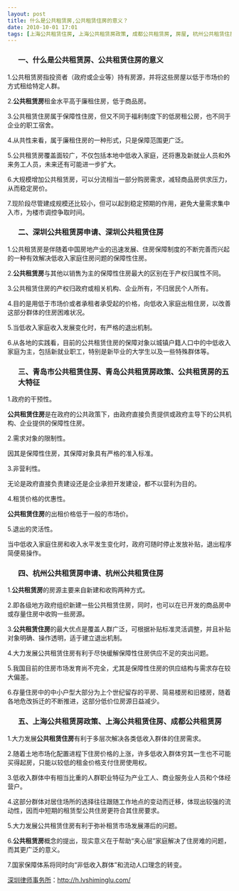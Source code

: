 ```yaml
---
layout: post
title: 什么是公共租赁房,公共租赁住房的意义？
date: 2010-10-01 17:01
tags: [上海公共租赁住房, 上海公共租赁房政策, 成都公共租赁房, 房屋, 杭州公共租赁住房, 杭州公共租赁房申请, 深圳公共租赁住房, 深圳公共租赁房申请, 深圳房产律师咨询, 青岛公共租赁房政策, 青岛市公共租赁住房]
---
```

<ol>
<h3>一、什么是公共租赁房、公共租赁住房的意义</h3>
</ol>
1.公共租赁房指投资者（政府或企业等）持有房源，并将这些房屋以低于市场价的方式租给特定人群。

2.<strong>公共租赁房</strong>租金水平高于廉租住房，低于商品房。

3.公共租赁住房属于保障性住房，但又不同于福利制度下的低房租公房，也不同于企业的职工宿舍。

4.从共性来看，属于廉租住房的一种形式，只是保障范围更广泛。

5.公共租赁房覆盖面较广，不仅包括本地中低收入家庭，还将惠及新就业人员和外来务工人员，未来还有可能进一步扩大。

6.大规模增加公共租赁房，可以分流相当一部分购房需求，减轻商品房供求压力，从而稳定房价。

7.现阶段尽管建成规模还比较小，但可以起到稳定预期的作用，避免大量需求集中入市，为楼市调控争取时间。
<ol>
<h3>二、深圳公共租赁房申请、深圳公共租赁住房</h3>
</ol>
1.公共租赁房是伴随着中国房地产业的迅速发展、住房保障制度的不断完善而兴起的一种有效解决低收入家庭住房问题的保障性住房。

2.<strong>公共租赁房</strong>与其他以销售为主的保障性住房最大的区别在于产权归属性不同。

3.公共租赁住房的产权归政府或相关机构、企业所有，不归居民个人所有。

4.目的是用低于市场价或者承租者承受起的价格，向低收入家庭出租住房，以改善这部分群体的住房困难状况。

5.当低收入家庭收入发展变化时，有严格的退出机制。

6.从各地的实践看，目前的公共租赁住房的保障对象以城镇户籍人口中的中低收入家庭为主，包括新就业职工，特别是新毕业的大学生以及一些特殊群体等。
<ol>
<h3>三、青岛市公共租赁住房、青岛公共租赁房政策、公共租赁房的五大特征</h3>
</ol>
1.政府的干预性。

<strong>公共租赁住房</strong>是在政府的公共政策下，由政府直接负责提供或政府主导下的公共机构、企业提供的保障性住房。

2.需求对象的限制性。

因其是保障性住房，其保障对象具有严格的准入标准。

3.非营利性。

无论是政府直接负责建设还是企业承担开发建设，都不以营利为目的。

4.租赁价格的优惠性。

<strong>公共租赁住房</strong>的出租价格低于一般的市场价。

5.退出的灵活性。

当中低收入家庭住房和收入水平发生变化时，政府可随时停止发放补贴，退出程序简便易操作。
<ol>
<h3>四、杭州公共租赁房申请、杭州公共租赁住房</h3>
</ol>
1.<strong>公共租赁房</strong>的房源主要来自新建和收购两种方式。

2.即各级地方政府组织新建一些公共租赁住房，同时，也可以在已开发的商品房中或存量住房中收购一些房源。

3.<strong>公共租赁住房</strong>的最大优点是覆盖人群广泛，可根据补贴标准灵活调整，并且补贴对象明确、操作透明，适于建立退出机制。

4.大力发展公共租赁住房有利于尽快缓解保障性住房供应不足的突出问题。

5.我国目前的住房市场发育尚不完全，尤其是保障性住房的供应结构与需求存在较大偏差。

6.存量住房中的中小户型大部分为上个世纪留存的平房、简易楼房和旧楼房，随着各地危改拆迁的不断推进，这部分低价位房源日益减少。
<ol>
<h3>五、上海公共租赁房政策、上海公共租赁住房、成都公共租赁房</h3>
</ol>
1.大力发展<strong>公共租赁住房</strong>有利于多层次解决各类低收入群体的住房需求。

2.随着土地市场化配置进程下住房价格的上涨，许多低收入群体穷其一生也不可能买得起房，只能以较低的租金价格支付住房使用权。

3.低收入群体中有相当比重的人群职业特征为产业工人、商业服务业人员和个体经营户。

4.这部分群体对居住场所的选择往往跟随工作地点的变动而迁移，体现出较强的流动性，因而中短期的租赁型公共住房更符合其住房要求。

5.大力发展公共租赁住房有利于弥补租赁市场发展滞后的问题。

6.<strong>公共租赁房</strong>概念的提出，现实意义在于帮助“夹心层”家庭解决了住房难的问题，而其更广泛的意义。

7.国家保障体系将同时向“非低收入群体”和流动人口理念的转变。

<a href="http://h.lvshiminglu.com/">深圳律师事务所</a>：<a href="http://h.lvshiminglu.com/">http://h.lvshiminglu.com/</a>


